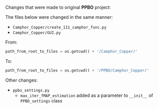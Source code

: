 Changes that were made to original **PPBO** project:

The files below were changed in the same manner:

- `Camphor_Copper/create_111_camphor_func.py`
- `Camphor_Copper/GUI.py`

From:

```python
path_from_root_to_files = os.getcwd() + '/Camphor_Copper/'
```

To:

```python
path_from_root_to_files = os.getcwd() + '/PPBO/Camphor_Copper/'
```

Other changes:

- `ppbo_settings.py`
    - `max_iter_fMAP_estimation` added as a parameter to `__init__` of `PPBO_settings` class





